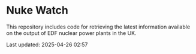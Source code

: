 # Nuke Watch

This repository includes code for retrieving the latest information available on the output of EDF nuclear power plants in the UK.

Last updated: 2025-04-26 02:57